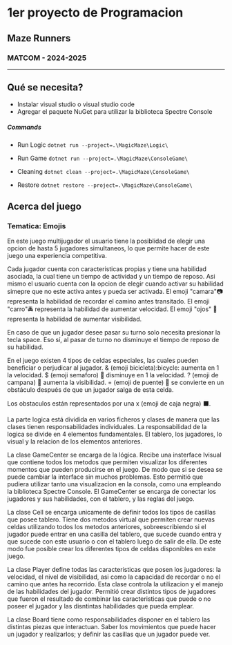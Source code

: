 # 1er proyecto de Programacion
## Maze Runners
### MATCOM - 2024-2025

---------------------------------
## Qué se necesita?
- Instalar visual studio o visual studio code
- Agregar el paquete NuGet para utilizar la biblioteca Spectre Console


##### Commands

* Run Logic `dotnet run --project=.\MagicMaze\Logic\`
* Run Game `dotnet run --project=.\MagicMaze\ConsoleGame\`


* Cleaning `dotnet clean --project=.\MagicMaze\ConsoleGame\ `
* Restore `dotnet restore --project=.\MagicMaze\ConsoleGame\ `


## Acerca del juego
### Tematica: Emojis
En este juego multijugador el usuario tiene la posiblidad de elegir una opcion de hasta 5 jugadores simultaneos, lo que permite hacer de este juego una experiencia competitiva.


Cada jugador cuenta con caracteristicas propias y tiene una habilidad asociada, la cual tiene un tiempo de actividad y un tiempo de reposo. Asi mismo el usuario cuenta con la opcion de elegir cuando activar su habilidad simepre que no este activa antes y pueda ser activada. 
El emoji "camara":camera: representa la habilidad de recordar el camino antes transitado.
El emoji "carro":oncoming_police_car: representa la habilidad de aumentar velocidad.
El emoji "ojos" :eyes: representa la habilidad de aumentar visibilidad.


En caso de que un jugador desee pasar su turno solo necesita presionar la tecla space. Eso sí, al pasar de turno no disminuye el tiempo de reposo de su habilidad. 

En el juego existen 4 tipos de celdas especiales, las cuales pueden beneficiar o perjudicar al jugador. 
& (emoji bicicleta):bicycle: aumenta en 1 la velocidad.
$ (emoji semaforo) :vertical_traffic_light: disminuye en 1 la velocidad.
? (emoji de campana) :bell: aumenta la visibilidad.
= (emoji de puente) :bridge_at_night: se convierte en un obstáculo después de que un jugador salga de esta celda.

Los obstaculos están representados por una x (emoji de caja negra) :black_large_square:. 

La parte logica está dividida en varios ficheros y clases de manera que las clases tienen  responsabilidades individuales.
La responsabilidad de la logica se divide en 4 elementos fundamentales. El tablero, los jugadores, lo visual y la relacion de los elementos anteriores.

La clase GameCenter se encarga de la lógica. Recibe una insterface Ivisual que contiene todos los metodos que permiten visualizar los diferentes momentos que pueden producirse en el juego. De modo que si se desea se puede cambiar la interface sin muchos problemas. Esto permitió que pudiera utilizar tanto una visualizacion en la consola, como una empleando la biblioteca Spectre Console. El GameCenter se encarga de conectar los jugadores y sus habilidades, con el tablero, y las reglas del juego.

La clase Cell se encarga unicamente de definir todos los tipos de casillas que posee tablero. Tiene dos metodos virtual que permiten crear nuevas celdas utilizando todos los metodos anteriores, sobreescribiendo  si el jugador puede entrar en una casilla del tablero, que sucede cuando entra y que sucede con este usuario o con el tablero luego de salir de ella. De este modo fue posible crear los diferentes tipos de celdas disponibles en este juego.

La clase Player define todas las caracteristicas que posen los jugadores: la velocidad, el nivel de visibilidad, asi como la capacidad de recordar o no el camino que antes ha recorrido. Esta clase controla la utilizacion y el manejo de las habilidades del jugador. Permitió crear distintos tipos de jugadores que fueron el resultado de combinar las caracteristicas que puede o no poseer el jugador y las disntintas habilidades que pueda emplear.

La clase Board tiene como responsabilidades disponer en el tablero las distintas piezas que interactuan. Saber los movimientos que puede hacer un jugador y realizarlos; y definir las casillas que un jugador puede ver.  









